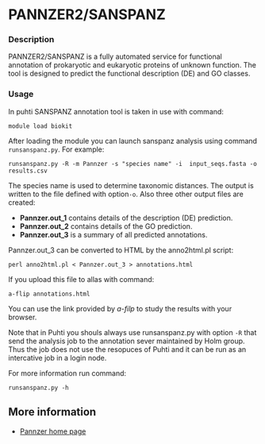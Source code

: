 # PANNZER2/SANSPANZ

### Description

PANNZER2/SANSPANZ is a fully automated service for functional annotation 
of prokaryotic and eukaryotic proteins of unknown function. The tool is 
designed to predict the functional description (DE) and GO classes. 


### Usage

In puhti SANSPANZ annotation tool is taken in use with command:

    module load biokit

After loading the module you can launch sanspanz analysis using command `runsanspanz.py`. For example:
```text
runsanspanz.py -R -m Pannzer -s "species name" -i  input_seqs.fasta -o results.csv
```
The species name is used to determine taxonomic distances. 
The output is written to the file defined with option`-o`.  Also three other output files are created:
*   **Pannzer.out_1** contains details of the description (DE) prediction. 
*   **Pannzer.out_2** contains details of the GO prediction. 
*   **Pannzer.out_3** is a summary of all predicted annotations.

Pannzer.out_3 can be converted to HTML by the anno2html.pl script:

```text
perl anno2html.pl < Pannzer.out_3 > annotations.html
```
If you upload this file to allas with command:
```text
a-flip annotations.html
```
You can use the link provided by _a-filp_ to study the results with your browser.

Note that in Puhti you shouls always use runsanspanz.py with option `-R` that send the
analysis job to the annotation sever maintained by Holm group. Thus the job does not use 
the resopuces of Puhti and it can be run as an intercative job in a login node.

For more information run command:
```text
runsanspanz.py -h
```
## More information

*   [Pannzer home page](http://ekhidna2.biocenter.helsinki.fi/sanspanz/)
